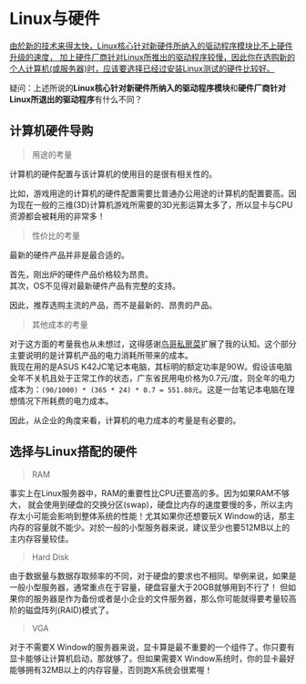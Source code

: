 # Linux与硬件
[由於新的技术来得太快，Linux核心针对新硬件所纳入的驱动程序模块比不上硬件升级的速度， 加上硬件厂商针对Linux所推出的驱动程序较慢，因此你在选购新的个人计算机(或服务器)时，应该要选择已经过安装Linux测试的硬件比较好。](http://vbird.dic.ksu.edu.tw/linux_basic/0130designlinux_1.php)

疑问：上述所说的**Linux核心针对新硬件所纳入的驱动程序模块**和**硬件厂商针对Linux所退出的驱动程序**有什么不同？

## 计算机硬件导购
> 用途的考量

计算机的硬件配置与该计算机的使用目的是很有相关性的。  

比如，游戏用途的计算机的硬件配置需要比普通办公用途的计算机的配置要高。因为现在一般的三维(3D)计算机游戏所需要的3D光影运算太多了，所以显卡与CPU资源都会被耗用的非常多！ 

> 性价比的考量

最新的硬件产品并非是最合适的。

首先，刚出炉的硬件产品价格较为昂贵。  
其次，OS不见得对最新硬件产品有完整的支持。

因此，推荐选购主流的产品，而不是最新的、昂贵的产品。

> 其他成本的考量

对于这方面的考量我也从未想过，这得感谢[鸟哥私房菜](http://vbird.dic.ksu.edu.tw/linux_basic/0130designlinux_1.php)扩展了我的认知。这个部分主要说明的是计算机产品的电力消耗所带来的成本。  
我现在用的是ASUS K42JC笔记本电脑，其标明的额定功率是90W。假设该电脑全年不关机且处于正常工作的状态，广东省民用电价格为0.7元/度，则全年的电力成本为：```(90/1000) * (365 * 24) * 0.7 = 551.88元```。这是一台笔记本电脑在理想情况下所耗费的电力成本。

因此，从企业的角度来看，计算机的电力成本的考量是有必要的。

## 选择与Linux搭配的硬件
> RAM 

事实上在Linux服务器中，RAM的重要性比CPU还要高的多。因为如果RAM不够大， 就会使用到硬盘的交换分区(swap)，硬盘比内存的速度要慢的多，所以主内存太小可能会影响到整体系统的性能！尤其如果你还想要玩X Window的话，那主内存的容量就不能少。对於一般的小型服务器来说，建议至少也要512MB以上的主内存容量较佳。

> Hard Disk

由于数据量与数据存取频率的不同，对于硬盘的要求也不相同。举例来说，如果是一般小型服务器，通常重点在于容量，硬盘容量大于20GB就够用到不行了！ 但如果你的服务器是作为备份或者是小企业的文件服务器，那么你可能就得要考量较高阶的磁盘阵列(RAID)模式了。

> VGA

对于不需要X Window的服务器来说，显卡算是最不重要的一个组件了。你只要有显卡能够让计算机启动，那就够了。但如果需要X Window系统时，你的显卡最好能够拥有32MB以上的内存容量，否则跑X系统会很累喔！ 